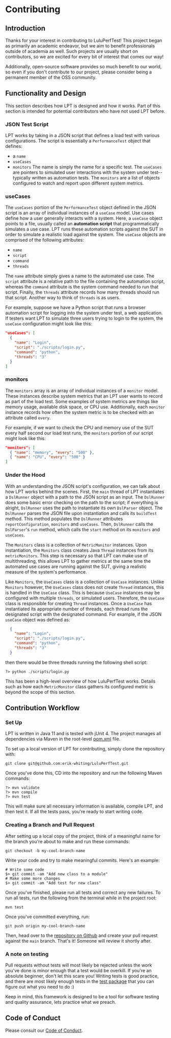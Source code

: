 # Contributing

## Introduction
Thanks for your interest in contributing to LuluPerfTest! This project began as primarily an academic
endeavor, but we aim to benefit professionals outside of academia as well. Such projects are usually
short on contributors, so we are excited for every bit of interest that comes our way!

Additionally, open-source software provides so much benefit to our world, so even if you don't contribute
to our project, please consider being a permanent member of the OSS community.

## Functionality and Design
This section describes how LPT is designed and how it works. Part of this section is intended for potential
contributors who have not used LPT before.

### JSON Test Script
LPT works by taking in a JSON script that defines a load test with various configurations.
The script is essentially a `PerformanceTest` object that defines:
* a `name`
* `useCases`
* `monitors`
The name is simply the name for a specific test. The `useCases` are pointers to simulated
user interactions with the system under test--typically written as automation tests. The
`monitors` are a list of objects configured to watch and report upon different system
metrics.

### useCases
The `useCases` portion of the `PerformanceTest` object defined in the JSON script is an array of
individual instances of a `useCase` model. Use cases define how a user generally interacts
with a system. Here, a `useCase` object points to a file, usually called an **automation script**
that programmatically simulates a use case. LPT runs these automation scripts against the SUT
in order to simulate a realistic load against the system. The `useCase` objects are comprised
of the following attributes:
* `name`
* `script`
* `command`
* `threads`

The `name` attribute simply gives a name to the automated use case. The `script` attribute
is a relative path to the file containing the automation script, whereas the `command` attribute
is the system command needed to run that script. Finally, the `threads` attribute records how
many threads should run that script. Another way to think of `threads` is as users.

For example, suppose we have a Python script that runs a browser automation script for logging
into the system under test, a web application. If testers want LPT to simulate three users trying
to login to the system, the `useCase` configuration might look like this:
```json
"useCases": [
  {
    "name": "Login",
    "script": "./scripts/login.py",
    "command": "python",
    "threads": "3"
  }
]
```
### monitors
The `monitors` array is an array of individual instances of a `monitor` model. These instances
describe system metrics that an LPT user wants to record as part of the load test. Some examples
of system metrics are things like memory usage, available disk space, or CPU use. Additionally,
each `monitor` instance records how often the system metric is to be checked with an attribute
called `every`.

For example, if we want to check the CPU and memory use of the SUT every half second our load test runs,
the `monitors` portion of our script might look like this:
```json
"monitors": [
  { "name": "memory", "every": "500" },
  { "name": "CPU", "every": "500" }
]
```
### Under the Hood
With an understanding the JSON script's configuration, we can talk about how LPT works behind the scenes.
First, the `main` thread of LPT instantiates a `DslRunner` object with a path to the JSON script as
an input. The `DslRunner` does some basic error checking on the path to the script; if everything is
alright, `DslRunner` uses the path to instantiate its own `DslParser` object. The `DslRunner` parses the
JSON file upon instantiation and calls its `buildTest` method. This method populates the `DslRunner`
attributes `reportConfiguration`, `monitors` and `useCases`. Then, `DslRunner` calls the `DslParser`'s
`run` method, which calls the `start` method on its `monitors` and `useCases`.

The `Monitors` class is a collection of `MetricMonitor` instances. Upon instantiation, the `Monitors`
class creates Java `Thread` instances from its `metricMonitors`. This step is necessary so that LPT
can make use of multithreading, this allows LPT to gather metrics at the same time the automated use cases
are running against the SUT, giving a realistic measure of the system's performance.

Like `Monitors`, the `UseCases` class is a collection of `UseCase` instances. Unlike `Monitors` however,
the `UseCases` class does not create `Thread` instances, this is handled in the `UseCase` class. This is
because `UseCase` instances may be configured with multiple `threads`, or simulated users. Therefore,
the `UseCase` class is responsible for creating `Thread` instances. Once a `UseCase` has instantiated its
appropriate number of threads, each thread runs the designated script with the designated command. For
example, if the JSON `useCase` object was defined as:
```json
  {
    "name": "Login",
    "script": "./scripts/login.py",
    "command": "python",
    "threads": "3"
  }
```
then there would be three threads running the following shell script:
```shell script
?> python ./scripts/login.py
```

This has been a high-level overview of how LuluPerfTest works. Details such as how each `MetricMonitor`
class gathers its configured metric is beyond the scope of this section.

## Contribution Workflow

### Set Up
LPT is written in Java 11 and is tested with jUnit 4. The project manages all dependencies via
Maven in the root-level [pom.xml](pom.xml) file.

To set up a local version of LPT for contributing, simply clone the repository with:
```shell script
git clone git@github.com:erik-whiting/LuluPerfTest.git
``` 
Once you've done this, CD into the repository and run the following Maven commands:

```shell script
?> mvn validate
?> mvn compile
?> mvn test
```
This will make sure all necessary information is available, compile LPT, and then test it.
If all the tests pass, you're ready to start writing code.

### Creating a Branch and Pull Request
After setting up a local copy of the project, think of a meaningful name for the branch you're about to
make and run these commands:

`git checkout -b my-cool-branch-name`

Write your code and try to make meaningful commits. Here's an example:

```shell script
# Write some code
$> git commit -am "Add new class to a module"
# Make some more changes
$> git commit -am "Add test for new class"
 ```

Once you've finished, please run all tests and correct any new failures. To run
all tests, run the following from the terminal while in the project root:

`mvn test`

Once you've committed everything, run:

`git push origin my-cool-branch-name`

Then, head over to the [repository on Github](https://github.com/erik-whiting/LuluPerfTest)
and create your pull request against the `main` branch. That's it! Someone will review it shortly after.

### A note on testing

Pull requests without tests will most likely be rejected unless the work
you've done is minor enough that a test would be overkill. If you're an
absolute beginner, don't let this scare you! Writing tests is good practice,
and there are most likely enough tests in the [test package](src/test)
that you can figure out what you need to do :)

Keep in mind, this framework is designed to be a tool for software testing
and quality assurance, lets practice what we preach.

## Code of Conduct
Please consult our [Code of Conduct](CODE_OF_CONDUCT.md).
